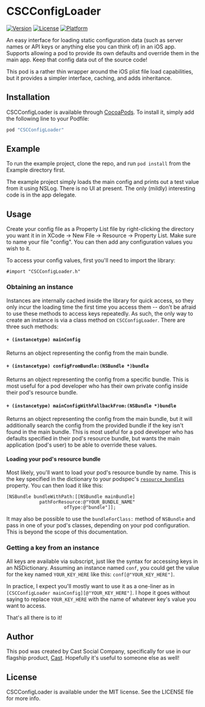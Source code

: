 # CSCConfigLoader

[![Version](https://img.shields.io/cocoapods/v/CSCConfigLoader.svg?style=flat)](http://cocoapods.org/pods/CSCConfigLoader)
[![License](https://img.shields.io/cocoapods/l/CSCConfigLoader.svg?style=flat)](http://cocoapods.org/pods/CSCConfigLoader)
[![Platform](https://img.shields.io/cocoapods/p/CSCConfigLoader.svg?style=flat)](http://cocoapods.org/pods/CSCConfigLoader)

An easy interface for loading static configuration data (such as server names or API keys or anything else you can think of) in an iOS app.  Supports allowing a pod to provide its own defaults and override them in the main app.  Keep that config data out of the source code!

This pod is a rather thin wrapper around the iOS plist file load capabilities, but it provides a simpler interface, caching, and adds inheritance.

## Installation

CSCConfigLoader is available through [CocoaPods](http://cocoapods.org). To install
it, simply add the following line to your Podfile:

```ruby
pod "CSCConfigLoader"
```

## Example

To run the example project, clone the repo, and run `pod install` from the Example directory first.

The example project simply loads the main config and prints out a test value from it using NSLog.  There is no UI at present.  The only (mildly) interesting code is in the app delegate.

## Usage

Create your config file as a Property List file by right-clicking the directory you want it in in XCode -> New File -> Resource -> Property List.  Make sure to name your file "config".  You can then add any configuration values you wish to it.

To access your config values, first you'll need to import the library:

```
#import "CSCConfigLoader.h"
```

### Obtaining an instance

Instances are internally cached inside the library for quick access, so they only incur the loading time the first time you access them -- don't be afraid to use these methods to access keys repeatedly.  As such, the only way to create an instance is via a class method on `CSCConfigLoader`.  There are three such methods:

#### `+ (instancetype) mainConfig`
Returns an object representing the config from the main bundle.

#### `+ (instancetype) configFromBundle:(NSBundle *)bundle`
Returns an object representing the config from a specific bundle.  This is most useful for a pod developer who has their own private config inside their pod's resource bundle.

#### `+ (instancetype) mainConfigWithFallbackFrom:(NSBundle *)bundle`
Returns an object representing the config from the main bundle, but it will additionally search the config from the provided bundle if the key isn't found in the main bundle.  This is most useful for a pod developer who has defaults specified in their pod's resource bundle, but wants the main application (pod's user) to be able to override these values.

#### Loading your pod's resource bundle

Most likely, you'll want to load your pod's resource bundle by name.  This is the key specified in the dictionary to your podspec's [`resource_bundles`](http://guides.cocoapods.org/syntax/podspec.html#resource_bundles) property.  You can then load it like this:

```
[NSBundle bundleWithPath:[[NSBundle mainBundle]
            pathForResource:@"YOUR_BUNDLE_NAME"
                     ofType:@"bundle"]];
```

It may also be possible to use the `bundleForClass:` method of `NSBundle` and pass in one of your pod's classes, depending on your pod configuration.  This is beyond the scope of this documentation.

### Getting a key from an instance
All keys are available via subscript, just like the syntax for accessing keys in an NSDictionary.  Assuming an instance named `conf`, you could get the value for the key named `YOUR_KEY_HERE` like this: `conf[@"YOUR_KEY_HERE"]`.

In practice, I expect you'll mostly want to use it as a one-liner as in `[CSCConfigLoader mainConfig][@"YOUR_KEY_HERE"]`.  I hope it goes without saying to replace `YOUR_KEY_HERE` with the name of whatever key's value you want to access.

That's all there is to it!

## Author

This pod was created by Cast Social Company, specifically for use in our flagship product, [Cast](http://castapp.io).  Hopefully it's useful to someone else as well!

## License

CSCConfigLoader is available under the MIT license. See the LICENSE file for more info.

